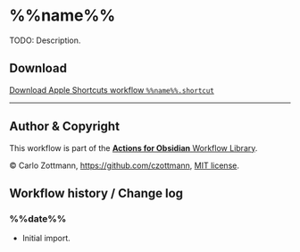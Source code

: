 # %%name%%

TODO: Description.


## Download

[Download Apple Shortcuts workflow `%%name%%.shortcut`](<%%name%%.shortcut?raw=1>)

---

## Author & Copyright

This workflow is part of the [**Actions for Obsidian** Workflow Library](https://actions.work/actions-for-obsidian/workflows).

&copy; Carlo Zottmann, https://github.com/czottmann, [MIT license](../LICENSE).


## Workflow history / Change log

### %%date%%
- Initial import.
